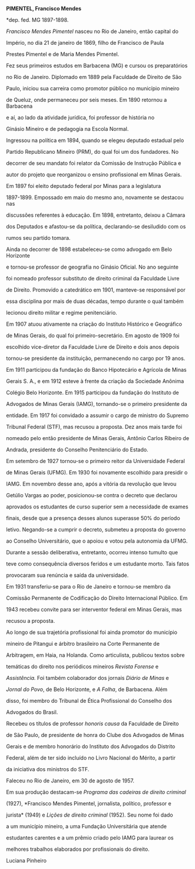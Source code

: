 **PIMENTEL, Francisco Mendes**



\*dep. fed. MG 1897-1898.



*Francisco Mendes Pimentel* nasceu no Rio de Janeiro, então capital do

Império, no dia 21 de janeiro de 1869, filho de Francisco de Paula

Prestes Pimentel e de Maria Mendes Pimentel.



Fez seus primeiros estudos em Barbacena (MG) e cursou os preparatórios

no Rio de Janeiro. Diplomado em 1889 pela Faculdade de Direito de São

Paulo, iniciou sua carreira como promotor público no município mineiro

de Queluz, onde permaneceu por seis meses. Em 1890 retornou a Barbacena

e aí, ao lado da atividade jurídica, foi professor de história no

Ginásio Mineiro e de pedagogia na Escola Normal.



Ingressou na política em 1894, quando se elegeu deputado estadual pelo

Partido Republicano Mineiro (PRM), do qual foi um dos fundadores. No

decorrer de seu mandato foi relator da Comissão de Instrução Pública e

autor do projeto que reorganizou o ensino profissional em Minas Gerais.

Em 1897 foi eleito deputado federal por Minas para a legislatura

1897-1899. Empossado em maio do mesmo ano, novamente se destacou nas

discussões referentes à educação. Em 1898, entretanto, deixou a Câmara

dos Deputados e afastou-se da política, declarando-se desiludido com os

rumos seu partido tomara.



Ainda no decorrer de 1898 estabeleceu-se como advogado em Belo Horizonte

e tornou-se professor de geografia no Ginásio Oficial. No ano seguinte

foi nomeado professor substituto de direito criminal da Faculdade Livre

de Direito. Promovido a catedrático em 1901, manteve-se responsável por

essa disciplina por mais de duas décadas, tempo durante o qual também

lecionou direito militar e regime penitenciário.



Em 1907 atuou ativamente na criação do Instituto Histórico e Geográfico

de Minas Gerais, do qual foi primeiro-secretário. Em agosto de 1909 foi

escolhido vice-diretor da Faculdade Livre de Direito e dois anos depois

tornou-se presidente da instituição, permanecendo no cargo por 19 anos.

Em 1911 participou da fundação do Banco Hipotecário e Agrícola de Minas

Gerais S. A., e em 1912 esteve à frente da criação da Sociedade Anônima

Colégio Belo Horizonte. Em 1915 participou da fundação do Instituto de

Advogados de Minas Gerais (IAMG), tornando-se o primeiro presidente da

entidade. Em 1917 foi convidado a assumir o cargo de ministro do Supremo

Tribunal Federal (STF), mas recusou a proposta. Dez anos mais tarde foi

nomeado pelo então presidente de Minas Gerais, Antônio Carlos Ribeiro de

Andrada, presidente do Conselho Penitenciário do Estado.



Em setembro de 1927 tornou-se o primeiro reitor da Universidade Federal

de Minas Gerais (UFMG). Em 1930 foi novamente escolhido para presidir o

IAMG. Em novembro desse ano, após a vitória da revolução que levou

Getúlio Vargas ao poder, posicionou-se contra o decreto que declarou

aprovados os estudantes de curso superior sem a necessidade de exames

finais, desde que a presença desses alunos superasse 50% do período

letivo. Negando-se a cumprir o decreto, submeteu a proposta do governo

ao Conselho Universitário, que o apoiou e votou pela autonomia da UFMG.

Durante a sessão deliberativa, entretanto, ocorreu intenso tumulto que

teve como consequência diversos feridos e um estudante morto. Tais fatos

provocaram sua renúncia e saída da universidade.



Em 1931 transferiu-se para o Rio de Janeiro e tornou-se membro da

Comissão Permanente de Codificação do Direito Internacional Público. Em

1943 recebeu convite para ser interventor federal em Minas Gerais, mas

recusou a proposta.



Ao longo de sua trajetória profissional foi ainda promotor do município

mineiro de Pitangui e árbitro brasileiro na Corte Permanente de

Arbitragem, em Haia, na Holanda. Como articulista, publicou textos sobre

temáticas do direito nos periódicos mineiros *Revista Forense* e

*Assistência.* Foi também colaborador dos jornais *Diário de Minas* e

*Jornal do Povo*, de Belo Horizonte, e *A Folha*, de Barbacena. Além

disso, foi membro do Tribunal de Ética Profissional do Conselho dos

Advogados do Brasil.



Recebeu os títulos de professor *honoris causa* da Faculdade de Direito

de São Paulo, de presidente de honra do Clube dos Advogados de Minas

Gerais e de membro honorário do Instituto dos Advogados do Distrito

Federal, além de ter sido incluído no Livro Nacional do Mérito, a partir

da iniciativa dos ministros do STF.



Faleceu no Rio de Janeiro, em 30 de agosto de 1957.



Em sua produção destacam-se *Programa das cadeiras de direito criminal*

(1927), *Francisco Mendes Pimentel, jornalista, político, professor e

jurista* (1949) e *Lições de direito criminal* (1952). Seu nome foi dado

a um município mineiro, a uma Fundação Universitária que atende

estudantes carentes e a um prêmio criado pelo IAMG para laurear os

melhores trabalhos elaborados por profissionais do direito.



Luciana Pinheiro



